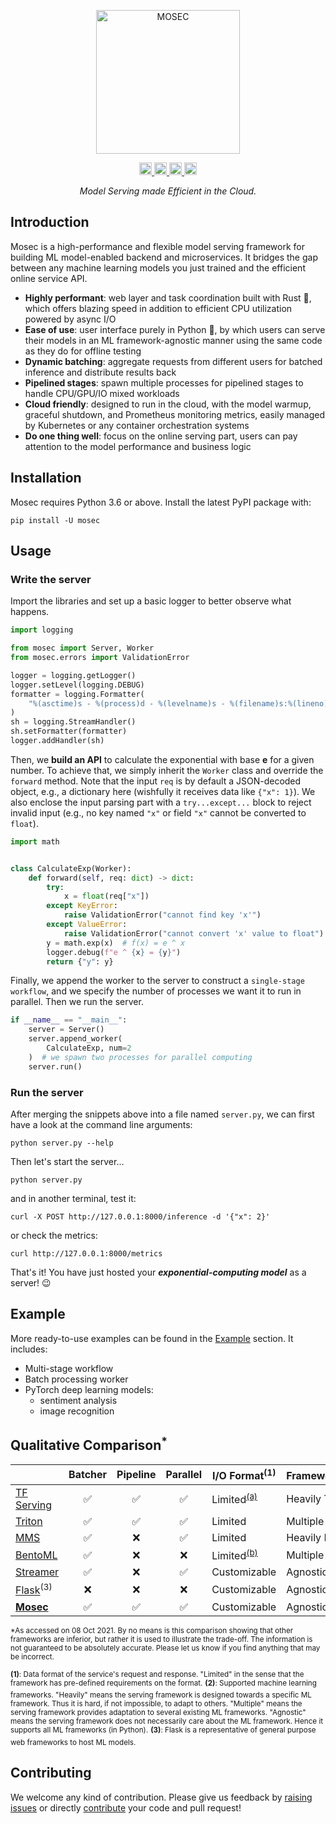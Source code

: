 <p align="center">
  <img src="https://user-images.githubusercontent.com/38581401/134487662-49733d45-2ba0-4c19-aa07-1f43fd35c453.png" height="230" alt="MOSEC" />
</p>

<p align="center">
  <a href="https://pypi.org/project/mosec/">
      <img src="https://badge.fury.io/py/mosec.svg" alt="PyPI version" height="20">
  </a>
  <a href="https://pepy.tech/project/mosec">
      <img src="https://pepy.tech/badge/mosec/month" alt="PyPi Downloads" height="20">
  </a>
  <a href="https://tldrlegal.com/license/apache-license-2.0-(apache-2.0)">
      <img src="https://img.shields.io/github/license/mosecorg/mosec" alt="License" height="20">
  </a>
  <a href="https://github.com/mosecorg/mosec/actions/workflows/check.yml?query=workflow%3A%22lint+and+test%22+branch%3Amain">
      <img src="https://github.com/mosecorg/mosec/actions/workflows/check.yml/badge.svg?branch=main" alt="Check status" height="20">
  </a>
</p>

<p align="center">
  <i>Model Serving made Efficient in the Cloud.</i>
</p>


## Introduction

Mosec is a high-performance and flexible model serving framework for building ML model-enabled backend and microservices. It bridges the gap between any machine learning models you just trained and the efficient online service API.

* **Highly performant**: web layer and task coordination built with Rust 🦀, which offers blazing speed in addition to efficient CPU utilization powered by async I/O
* **Ease of use**: user interface purely in Python 🐍, by which users can serve their models in an ML framework-agnostic manner using the same code as they do for offline testing
* **Dynamic batching**: aggregate requests from different users for batched inference and distribute results back
* **Pipelined stages**: spawn multiple processes for pipelined stages to handle CPU/GPU/IO mixed workloads
* **Cloud friendly**: designed to run in the cloud, with the model warmup, graceful shutdown, and Prometheus monitoring metrics, easily managed by Kubernetes or any container orchestration systems
* **Do one thing well**: focus on the online serving part, users can pay attention to the model performance and business logic


## Installation

Mosec requires Python 3.6 or above. Install the latest PyPI package with:

    pip install -U mosec


## Usage

### Write the server

Import the libraries and set up a basic logger to better observe what happens.

```python
import logging

from mosec import Server, Worker
from mosec.errors import ValidationError

logger = logging.getLogger()
logger.setLevel(logging.DEBUG)
formatter = logging.Formatter(
    "%(asctime)s - %(process)d - %(levelname)s - %(filename)s:%(lineno)s - %(message)s"
)
sh = logging.StreamHandler()
sh.setFormatter(formatter)
logger.addHandler(sh)
```

Then, we **build an API** to calculate the exponential with base **e** for a given number. To achieve that, we simply inherit the `Worker` class and override the `forward` method. Note that the input `req` is by default a JSON-decoded object, e.g., a dictionary here (wishfully it receives data like `{"x": 1}`). We also enclose the input parsing part with a `try...except...` block to reject invalid input (e.g., no key named `"x"` or field `"x"` cannot be converted to `float`).

```python
import math


class CalculateExp(Worker):
    def forward(self, req: dict) -> dict:
        try:
            x = float(req["x"])
        except KeyError:
            raise ValidationError("cannot find key 'x'")
        except ValueError:
            raise ValidationError("cannot convert 'x' value to float")
        y = math.exp(x)  # f(x) = e ^ x
        logger.debug(f"e ^ {x} = {y}")
        return {"y": y}
```


Finally, we append the worker to the server to construct a `single-stage workflow`, and we specify the number of processes we want it to run in parallel. Then we run the server.

```python
if __name__ == "__main__":
    server = Server()
    server.append_worker(
        CalculateExp, num=2
    )  # we spawn two processes for parallel computing
    server.run()

```

### Run the server

After merging the snippets above into a file named `server.py`, we can first have a look at the command line arguments:

    python server.py --help

Then let's start the server...

    python server.py

and in another terminal, test it:

    curl -X POST http://127.0.0.1:8000/inference -d '{"x": 2}'

or check the metrics:

    curl http://127.0.0.1:8000/metrics

That's it! You have just hosted your ***exponential-computing model*** as a server! 😉


## Example

More ready-to-use examples can be found in the [Example](https://mosecorg.github.io/mosec/example) section. It includes:

- Multi-stage workflow
- Batch processing worker
- PyTorch deep learning models:
  - sentiment analysis
  - image recognition

## Qualitative Comparison<sup>*</sup>

|                                                             | Batcher | Pipeline | Parallel | I/O Format<sup>(1)</sup>                                                                                                         | Framework<sup>(2)</sup> | Backend | Activity                                                                      |
| ----------------------------------------------------------- | :-----: | :------: | :------: | -------------------------------------------------------------------------------------------------------------------------------- | ----------------------- | ------- | ----------------------------------------------------------------------------- |
| [TF Serving](https://github.com/tensorflow/serving)         |    ✅    |    ✅     |    ✅     | Limited<sup>[(a)](https://github.com/tensorflow/serving/blob/master/tensorflow_serving/g3doc/api_rest.md#request-format-1)</sup> | Heavily TF              | C++     | ![](https://img.shields.io/github/last-commit/tensorflow/serving)             |
| [Triton](https://github.com/triton-inference-server/server) |    ✅    |    ✅     |    ✅     | Limited                                                                                                                          | Multiple                | C++     | ![](https://img.shields.io/github/last-commit/triton-inference-server/server) |
| [MMS](https://github.com/awslabs/multi-model-server)        |    ✅    |    ❌     |    ✅     | Limited                                                                                                                          | Heavily MX              | Java    | ![](https://img.shields.io/github/last-commit/awslabs/multi-model-server)     |
| [BentoML](https://github.com/bentoml/BentoML)               |    ✅    |    ❌     |    ❌     | Limited<sup>[(b)](https://docs.bentoml.org/en/latest/concepts.html#api-function-return-value)</sup>                              | Multiple                | Python  | ![](https://img.shields.io/github/last-commit/bentoml/BentoML)                |
| [Streamer](https://github.com/ShannonAI/service-streamer)   |    ✅    |    ❌     |    ✅     | Customizable                                                                                                                     | Agnostic                | Python  | ![](https://img.shields.io/github/last-commit/ShannonAI/service-streamer)     |
| [Flask](https://github.com/pallets/flask)<sup>(3)</sup>     |    ❌    |    ❌     |    ❌     | Customizable                                                                                                                     | Agnostic                | Python  | ![](https://img.shields.io/github/last-commit/pallets/flask)                  |
| **[Mosec](https://github.com/mosecorg/mosec)**              |    ✅    |    ✅     |    ✅     | Customizable                                                                                                                     | Agnostic                | Rust    | ![](https://img.shields.io/github/last-commit/mosecorg/mosec)                 |

<sup>*As accessed on 08 Oct 2021. By no means is this comparison showing that other frameworks are inferior, but rather it is used to illustrate the trade-off. The information is not guaranteed to be absolutely accurate. Please let us know if you find anything that may be incorrect.</sup>

<sup>**(1)**: Data format of the service's request and response. "Limited" in the sense that the framework has pre-defined requirements on the format.</sup>
<sup>**(2)**: Supported machine learning frameworks. "Heavily" means the serving framework is designed towards a specific ML framework. Thus it is hard, if not impossible, to adapt to others. "Multiple" means the serving framework provides adaptation to several existing ML frameworks. "Agnostic" means the serving framework does not necessarily care about the ML framework. Hence it supports all ML frameworks (in Python).</sup>
<sup>**(3)**: Flask is a representative of general purpose web frameworks to host ML models.</sup>


## Contributing

We welcome any kind of contribution. Please give us feedback by [raising issues](https://github.com/mosecorg/mosec/issues/new/choose) or directly [contribute](https://mosecorg.github.io/mosec/contributing) your code and pull request!
